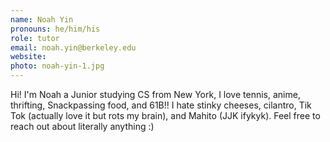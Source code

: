 ```yaml
---
name: Noah Yin
pronouns: he/him/his
role: tutor
email: noah.yin@berkeley.edu
website: 
photo: noah-yin-1.jpg
---
```


Hi! I'm Noah a Junior studying CS from New York, I love tennis, anime, thrifting, Snackpassing food, and 61B!! I hate stinky cheeses, cilantro, Tik Tok (actually love it but rots my brain), and Mahito (JJK ifykyk). Feel free to reach out about literally anything :)